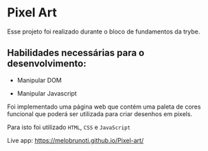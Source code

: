 # Pixel Art

Esse projeto foi realizado durante o bloco de fundamentos da trybe.

## Habilidades necessárias para o desenvolvimento:

- Manipular DOM

- Manipular Javascript

Foi implementado uma página web que contém uma paleta de cores funcional que poderá ser utilizada para criar desenhos em pixels.

Para isto foi utilizado `HTML`, `CSS` e `JavaScript`

Live app: https://melobrunoti.github.io/Pixel-art/

